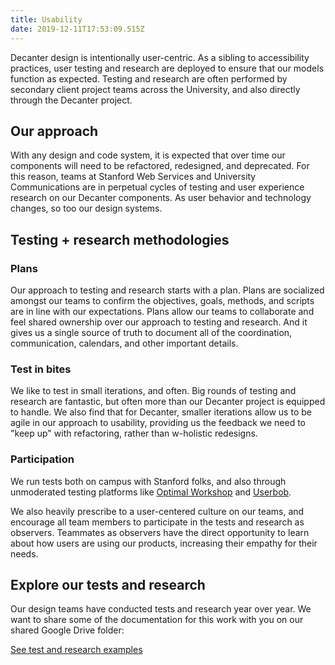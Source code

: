 ```yaml
---
title: Usability
date: 2019-12-11T17:53:09.515Z
---
```

<p class="su-intro-text">Decanter design is intentionally user-centric. As a sibling to accessibility practices, user testing and research are deployed to ensure that our models function as expected. Testing and research are often performed by secondary client project teams across the University, and also directly through the Decanter project.</p>

## Our approach

With any design and code system, it is expected that over time our components will need to be refactored, redesigned, and deprecated. For this reason, teams at Stanford Web Services and University Communications are in perpetual cycles of testing and user experience research on our Decanter components. As user behavior and technology changes, so too our design systems. 

## Testing + research methodologies

### Plans

Our approach to testing and research starts with a plan. Plans are socialized amongst our teams to confirm the objectives, goals, methods, and scripts are in line with our expectations. Plans allow our teams to collaborate and feel shared ownership over our approach to testing and research. And it gives us a single source of truth to document all of the coordination, communication, calendars, and other important details. 

### Test in bites

We like to test in small iterations, and often. Big rounds of testing and research are fantastic, but often more than our Decanter project is equipped to handle. We also find that for Decanter, smaller iterations allow us to be agile in our approach to usability, providing us the feedback we need to "keep up" with refactoring, rather than w-holistic redesigns.

### Participation

We run tests both on campus with Stanford folks, and also through unmoderated testing platforms like [Optimal Workshop](https://www.optimalworkshop.com/) and [Userbob](https://userbob.com/createTest). 

We also heavily prescribe to a user-centered culture on our teams, and encourage all team members to participate in the tests and research as observers. Teammates as observers have the direct opportunity to learn about how users are using our products, increasing their empathy for their needs.

## Explore our tests and research

Our design teams have conducted tests and research year over year. We want to share some of the documentation for this work with you on our shared Google Drive folder:

<p><a href="https://drive.google.com/drive/folders/15Jr7zIWphRb92VAP2_gOenZDY2HJ_HiQ" class="su-button">See test and research examples</a></p>

